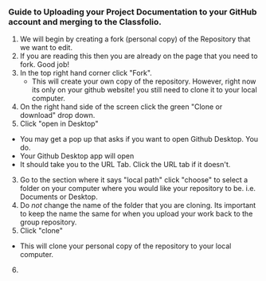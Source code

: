 ### Guide to Uploading your Project Documentation to your GitHub account and merging to the Classfolio.

1. We will begin by creating a fork (personal copy) of the Repository that we want to edit.
2. If you are reading this then you are already on the page that you need to fork. Good job!
3. In the top right hand corner click "Fork".
      - This will create your own copy of the repository. However, right now its only on your github website! you still need to clone it to your local computer.
4. On the right hand side of the screen click the green "Clone or download" drop down.
2. Click "open in Desktop"
  - You may get a pop up that asks if you want to open Github Desktop. You do.
  - Your Github Desktop app will open
  - It should take you to the URL Tab. Click the URL tab if it doesn't.
3. Go to the section where it says "local path" click "choose" to select a folder on your computer where you would like your repository to be. i.e. Documents or Desktop.
4. Do *not* change the name of the folder that you are cloning. Its important to keep the name the same for when you upload your work back to the group repository.
5. Click "clone"
  - This will clone your personal copy of the repository to your local computer.
6.
